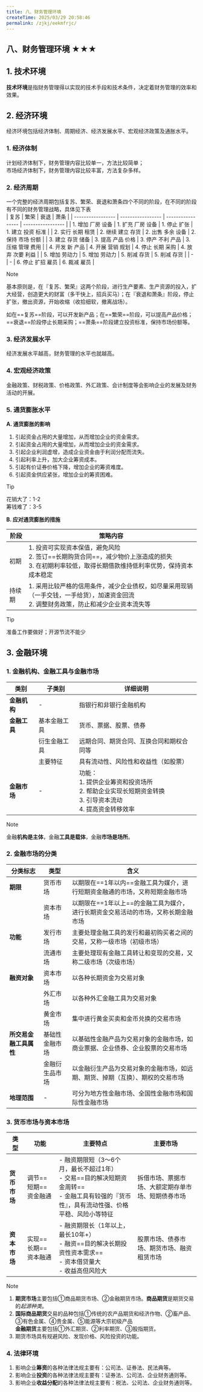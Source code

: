 ```yaml
---
title: 八、财务管理环境
createTime: 2025/03/29 20:58:46
permalink: /zjkj/eekmfrjc/
---
```

## 八、财务管理环境 ★★★

## 1. 技术环境

**技术环境**是指财务管理得以实现的技术手段和技术条件，决定着财务管理的效率和效果。

## 2. 经济环境

经济环境包括经济体制、周期经济、经济发展水平、宏观经济政策及通胀水平。

### 1. 经济体制  
   计划经济体制下，财务管理内容比较单一，方法比较简单；   
   市场经济体制下，财务管理内容比较丰富，方法复杂多样。
### 2. 经济周期  
   一个完整的经济周期包括复苏、繁荣、衰退和萧条四个不同的阶段，在不同的阶段有不同的财务管理战略，具体见下表  
| 复苏              | 繁荣              | 衰退              | 萧条              |
| ----------------- | ----------------- | ----------------- | ----------------- |
| 1. 增加 厂房 设备 | 1. 扩充 厂房 设备 | 1. 停止 扩张      | 1. 建立 投资 标准 |
| 2. 实行 长期 租赁 | 2. 继续 建立 存货 | 2. 出售 多余 设备 | 2. 保持 市场 份额 |
| 3. 建立 存货 储备 | 3. 提高 产品 价格 | 3. 停产 不利 产品 | 3. 压缩 管理 费用 |
| 4. 开发 新 产品   | 4. 开展 营销 规划 | 4. 停止 长期 采购 | 4. 放弃 次要 利益 |
| 5. 增加 劳动力    | 5. 增加 劳动力    | 5. 削减 存货      | 5. 削减 存货      |
| -                 | -                 | 6. 停止 扩招 雇员 | 6. 裁减 雇员      |

> [!note]
>
> 基本原则是，在『复苏、繁荣』这两个阶段，进行生产要素、生产资源的投入，扩大经营，创造更大的财富（多干快上，招兵买马）；在『衰退和萧条』阶段，停止扩张，撤出资源，开始收缩（收拾细软，撤离战场）。
>
> 如在==复苏==阶段，可以开发新产品；在==繁荣==阶段，可以提高产品价格；==衰退==阶段停止长期采购；==萧条==阶段建立投资标准，保持市场份额等。

### 3. 经济发展水平  
   经济发展水平越高，财务管理的水平也就越高。

### 4. 宏观经济政策  
   金融政策、财税政策、价格政策、外汇政策、会计制度等会影响企业的发展及财务活动的开展。

### 5. 通货膨胀水平  
**A. 通货膨胀的影响**  

   1. 引起资金占用的大量增加，从而增加企业的资金需求。  
   2. 引起资金占用的大量增加，从而增加企业的资金需求。
   3. 引起企业利润虚增，造成企业资金由于利润分配而流失。
   4. 引起利率上升，加大企业筹资成本。
   5. 引起有价证券价格下降，增加企业的筹资难度。
   6. 引起资金供应紧张，增加企业的筹资困难。

   > [!TIP]
   >
   > 花销大了：1-2  
   > 筹钱难了：3-5

**B. 应对通货膨胀的措施** 

   | 阶段   | 策略内容                                                     |
   | ------ | ------------------------------------------------------------ |
   | 初期   | 1. 投资可实现资本保值，避免风险<br>2. 签订==长期购货合同==，减少物价上涨造成的损失<br>3. 在初期利率较低，取得长期借款维持低利率优势，保持资本成本稳定 |
   | 持续期 | 1. 采用比较严格的信用条件，减少企业债权，如尽量采用现销（一手交钱，一手给货），加速资金回流<br>2. 调整财务政策，防止和减少企业资本流失等 |

> [!tip]
>
> 准备工作要做好；开源节流不能少

## 3. 金融环境

### 1. 金融机构、金融工具与金融市场

| 类别         | 子类别       | 详细说明                                                     |
| ------------ | ------------ | ------------------------------------------------------------ |
| **金融机构** | -            | 指银行和非银行金融机构                                       |
| **金融工具** | 基本金融工具 | 货币、票据、股票、债券                                       |
|              | 衍生金融工具 | 远期合同、期货合同、互换合同和期权合同等                     |
|              | 主要特征     | 具有流动性、风险性和收益性（如股票）                         |
| **金融市场** | -            | 功能：<br>1. 提供企业筹资和投资场所<br>2. 帮助企业实现长短期资金转换<br>3. 引导资本流动<br>4. 提高资金转移效率 |

> [!note]
>
> 金融**机构是主体**，金融**工具是载体**，金融**市场是场所**。

### 2. 金融市场的分类

| 分类标志               | 类型           | 含义                                                         |
| ---------------------- | -------------- | ------------------------------------------------------------ |
| **期限**               | 货币市场       | 以期限在==1年以内==金融工具为媒介，进行短期资金融通的市场，又称短期金融市场 |
|                        | 资本市场       | 以期限在==1年以上==的金融工具为媒介，进行长期资金交易活动的市场，又称长期金融市场 |
| **功能**               | 发行市场       | 主要处理金融工具的发行和最初购买者之间的交易，又称一级市场（初级市场） |
|                        | 流通市场       | 主要处理现有金融工具转让和变现的交易，又称二级市场（次级市场） |
| **融资对象**           | 资本市场       | 以各种长期资金为交易对象                                     |
|                        | 外汇市场       | 以各种外汇金融工具为交易对象                                 |
|                        | 黄金市场       | 集中进行黄金买卖和金币兑换的交易市场                         |
| **所交易金融工具属性** | 基础性金融市场 | 以基础性金融产品为交易对象的金融市场，如商业票据、企业债券、企业股票的交易市场 |
|                        | 金融衍生品市场 | 以金融衍生产品为交易对象的金融市场，如远期、期货、掉期（互换）、期权的交易市场 |
| **地理范围**           | -              | 可分为地方性金融市场、全国性金融市场和国际性金融市场         |

### 3. 货币市场与资本市场

| 类型         | 功能                 | 主要特点                                                     | 主要市场                                           |
| ------------ | -------------------- | ------------------------------------------------------------ | -------------------------------------------------- |
| **货币市场** | 调节==短期==资金融通 | - 融资期限短（3～6个月，最长不超过1年）<br>- 交易==目的解决短期资金周转==<br>- 金融工具有较强的『货币性』，具有流动性强、价格平稳、风险小等特征 | 拆借市场、票据市场、大额定期存单市场、短期债券市场 |
| **资本市场** | 实现==长期==资本融通 | - 融资期限长（1年以上，最长10年+）<br>- 融资==目的解决长期投资性资本需求==<br>- 资本借贷量大<br>- 收益高但风险大 | 股票市场、债券市场、期货市场、融资租赁市场         |

> [!note]
>
> 1. **期货市场**主要包括①商品期货市场、②金融期货市场。**商品期货**是期货交易的*起源种类*。
> 2. **国际商品期货**交易的品种包括①传统的农产品期货和经济作物、②畜产品、③有色金属、④贵金属、⑤能源等大宗初级产品  
>    **金融期货**主要包括①外汇期货、②利率期货、③股指期货。
> 3. 期货市场具有规避风险、发现价格、风险投资的功能。

### 4. 法律环境

1. 影响企业**筹资**的各种法律法规主要有：公司法、证券法、民法典等。
2. 影响企业**投资**的各种法律法规主要有：证券法、公司法、企业财务通则等。
3. 影响企业**收益分配**的各种法律法规主要有：税法、公司法、企业财务通则等。

